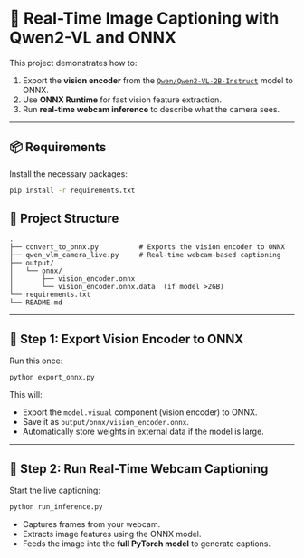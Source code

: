 
# 🧠 Real-Time Image Captioning with Qwen2-VL and ONNX

This project demonstrates how to:
1. Export the **vision encoder** from the [`Qwen/Qwen2-VL-2B-Instruct`](https://huggingface.co/Qwen/Qwen2-VL-2B-Instruct) model to ONNX.
2. Use **ONNX Runtime** for fast vision feature extraction.
3. Run **real-time webcam inference** to describe what the camera sees.

---

## 📦 Requirements

Install the necessary packages:

```bash
pip install -r requirements.txt
```

## 📁 Project Structure

```
.
├── convert_to_onnx.py          # Exports the vision encoder to ONNX
├── qwen_vlm_camera_live.py     # Real-time webcam-based captioning
├── output/
│   └── onnx/
│       ├── vision_encoder.onnx
│       └── vision_encoder.onnx.data  (if model >2GB)
└── requirements.txt
└── README.md
```

---

## 🚀 Step 1: Export Vision Encoder to ONNX

Run this once:

```bash
python export_onnx.py
```

This will:
- Export the `model.visual` component (vision encoder) to ONNX.
- Save it as `output/onnx/vision_encoder.onnx`.
- Automatically store weights in external data if the model is large.

---

## 🎥 Step 2: Run Real-Time Webcam Captioning

Start the live captioning:

```bash
python run_inference.py
```

- Captures frames from your webcam.
- Extracts image features using the ONNX model.
- Feeds the image into the **full PyTorch model** to generate captions.
